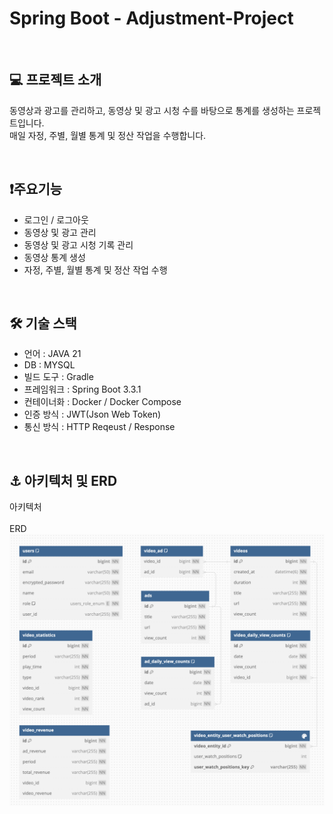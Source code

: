  # Spring Boot - Adjustment-Project
 <br>

## 💻 프로젝트 소개
동영상과 광고를 관리하고, 동영상 및 광고 시청 수를 바탕으로 통계를 생성하는 프로젝트입니다.<br>
매일 자정, 주별, 월별 통계 및 정산 작업을 수행합니다.

<br>

## ❗️주요기능
- 로그인 / 로그아웃
- 동영상 및 광고 관리
- 동영상 및 광고 시청 기록 관리
- 동영상 통계 생성
- 자정, 주별, 월별 통계 및 정산 작업 수행

<br>

## 🛠️ 기술 스택
- 언어 : JAVA 21
- DB : MYSQL
- 빌드 도구 : Gradle
- 프레임워크 : Spring Boot 3.3.1
- 컨테이너화 : Docker / Docker Compose
- 인증 방식 : JWT(Json Web Token)
- 통신 방식 : HTTP Reqeust / Response

<br>

## ⚓️ 아키텍처 및 ERD
<summary>아키텍처
    
</summary>

<br>

<summary>ERD
    <img src="asset/스크린샷%202024-07-20%20오후%201.28.49.png" alt="">
</summary>

